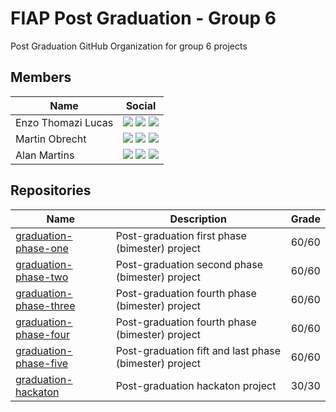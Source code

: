 # FIAP Post Graduation - Group 6
Post Graduation GitHub Organization for group 6 projects

## Members
| Name | Social |
|------|--------|
| Enzo Thomazi Lucas | [![](https://img.shields.io/badge/Linkedin-blue?style=flat&logo=Linkedin&logoColor=white&link=https://www.linkedin.com/in/enzo-thomazi-lucas-10bb91158/)](https://www.linkedin.com/in/enzo-thomazi-lucas-10bb91158/) [![](https://img.shields.io/badge/GitHub-black?style=flat&logo=github&logoColor=white&link=https://github.com/enzotlucas)](https://github.com/enzotlucas) [![](https://img.shields.io/badge/Mail-red?style=flat&logo=gmail&logoColor=white&link=mailto:enzotlucas31@gmail.com)](mailto:enzotlucas31@gmail.com)
| Martin Obrecht | [![](https://img.shields.io/badge/Linkedin-blue?style=flat&logo=Linkedin&logoColor=white&link=https://www.linkedin.com/in/martinobrechtjr/)](https://www.linkedin.com/in/martinobrechtjr/) [![](https://img.shields.io/badge/GitHub-black?style=flat&logo=github&logoColor=white&link=https://github.com/MartinObrecht)](https://github.com/MartinObrecht) [![](https://img.shields.io/badge/Mail-red?style=flat&logo=gmail&logoColor=white&link=mailto:martin.obrecht@yahoo.com.br)](mailto:martin.obrecht@yahoo.com.br)
| Alan Martins | [![](https://img.shields.io/badge/Linkedin-blue?style=flat&logo=Linkedin&logoColor=white&link=https://www.linkedin.com/in/alan-martins-38b35799/)](https://www.linkedin.com/in/alan-martins-38b35799/) [![](https://img.shields.io/badge/GitHub-black?style=flat&logo=github&logoColor=white&link=https://github.com/alandlan)](https://github.com/alandlan) [![](https://img.shields.io/badge/Mail-red?style=flat&logo=gmail&logoColor=white&link=mailto:alan4lann@gmail.com)](mailto:alan4lann@gmail.com)

## Repositories
| Name | Description | Grade |
|------|-------------|-------|
| [graduation-phase-one](https://github.com/fiap-net-group/graduation-phase-one) | Post-graduation first phase (bimester) project | 60/60
| [graduation-phase-two](https://github.com/fiap-net-group/graduation-phase-two) | Post-graduation second phase (bimester) project | 60/60
| [graduation-phase-three](https://github.com/fiap-net-group/graduation-phase-three) | Post-graduation fourth phase (bimester) project | 60/60
| [graduation-phase-four](https://github.com/fiap-net-group/graduation-phase-four) | Post-graduation fourth phase (bimester) project | 60/60
| [graduation-phase-five](https://github.com/fiap-net-group/graduation-phase-five) | Post-graduation fift and last phase (bimester) project | 60/60
| [graduation-hackaton](https://github.com/fiap-net-group/graduation-hackaton) | Post-graduation hackaton project | 30/30
